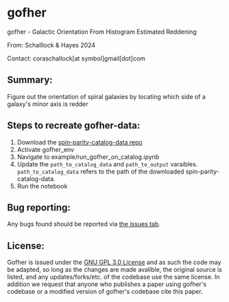 # gofher
gofher - Galactic Orientation From Histogram Estimated Reddening

From: Schalllock & Hayes 2024

Contact: coraschallock[at symbol]gmail[dot]com

## Summary:
Figure out the orientation of spiral galaxies by locating which side of a galaxy's minor axis is redder

## Steps to recreate gofher-data:
1) Download the [spin-parity-catalog-data repo](https://github.com/cora-schallock/spin-parity-catalog-data)
2) Activate gofher_env
3) Navigate to example/run_gofher_on_catalog.ipynb
4) Update the `path_to_catalog_data` and `path_to_output` varaibles. `path_to_catalog_data` refers to the path of the downloaded spin-parity-catalog-data.
5) Run the notebook

## Bug reporting:
Any bugs found should be reported via [the issues tab](https://github.com/cora-schallock/gofher/issues).

## License:
Gofher is issued under the [GNU GPL 3.0 License](https://github.com/cora-schallock/gofher/blob/main/LICENSE) and as such the code may be adapted, so long as the changes are made avalible, the original source is listed, and any updates/forks/etc. of the codebase use the same license. In addition we request that anyone who publishes a paper using gofher's codebase or a modified version of gofher's codebase cite this paper.
